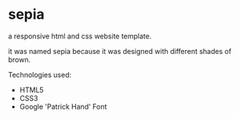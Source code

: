 # sepia
a responsive html and css website template.

it was named sepia because it was designed with different shades of brown.

Technologies used:
- HTML5
- CSS3
- Google 'Patrick Hand' Font
